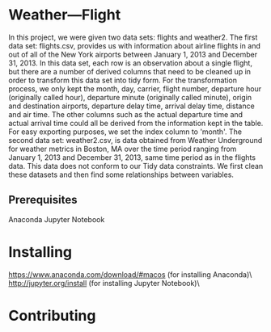 # Weather—Flight
In this project, we were given two data sets: flights and weather2. The first data set: flights.csv, provides us with information about airline flights in and out of all of the New York airports between January 1, 2013 and December 31, 2013. In this data set, each row is an observation about a single flight, but there are a number of derived columns that need to be cleaned up in order to transform this data set into tidy form. For the transformation process, we only kept the month, day, carrier, flight number, departure hour (originally called hour), departure minute (originally called minute), origin and destination airports, departure delay time, arrival delay time, distance and air time. The other columns such as the actual departure time and actual arrival time could all be derived from the information kept in the table. For easy exporting purposes, we set the index column to 'month'. The second data set: weather2.csv, is data obtained from Weather Underground for weather metrics in Boston, MA over the time period ranging from January 1, 2013 and December 31, 2013, same time period as in the flights data. This data does not conform to our Tidy data constraints. We first clean these datasets and then find some relationships between variables. 
## Prerequisites
Anaconda
Jupyter Notebook
# Installing
https://www.anaconda.com/download/#macos (for installing Anaconda)\\
http://jupyter.org/install (for installing Jupyter Notebook)\\
# Contributing
